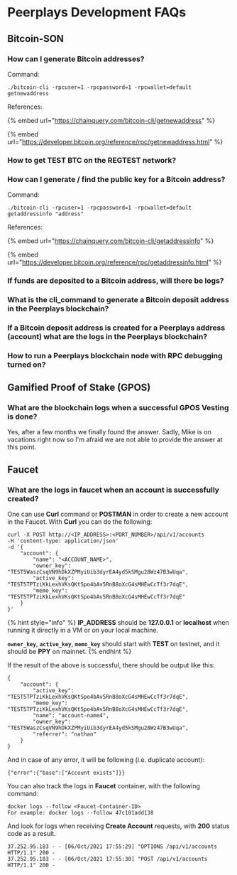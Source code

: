 # Peerplays Development FAQs

## Bitcoin-SON

### How can I generate Bitcoin addresses?

Command:

```text
./bitcoin-cli -rpcuser=1 -rpcpassword=1 -rpcwallet=default getnewaddress
```

References:

{% embed url="https://chainquery.com/bitcoin-cli/getnewaddress" %}

{% embed url="https://developer.bitcoin.org/reference/rpc/getnewaddress.html" %}

### How to get TEST BTC on the REGTEST network?



### How can I generate / find the public key for a Bitcoin address?

Command:

```text
./bitcoin-cli -rpcuser=1 -rpcpassword=1 -rpcwallet=default getaddressinfo "address"
```

References:

{% embed url="https://chainquery.com/bitcoin-cli/getaddressinfo" %}

{% embed url="https://developer.bitcoin.org/reference/rpc/getaddressinfo.html" %}

### If funds are deposited to a Bitcoin address, will there be logs?



### What is the cli\_command to generate a Bitcoin deposit address in the Peerplays blockchain?



### If a Bitcoin deposit address is created for a Peerplays address \(account\) what are the logs in the Peerplays blockchain?



### How to run a Peerplays blockchain node with RPC debugging turned on?



## Gamified Proof of Stake \(GPOS\)

### What are the blockchain logs when a successful GPOS Vesting is done?

Yes, after a few months we finally found the answer. Sadly, Mike is on vacations right now so I'm afraid we are not able to provide the answer at this point.

## Faucet

### What are the logs in faucet when an account is successfully created?

One can use **Curl** command or **POSTMAN** in order to create a new account in the Faucet. With **Curl** you can do the following:

```text
curl -X POST http://<IP_ADDRESS>:<PORT_NUMBER>/api/v1/accounts 
-H 'content-type: application/json' 
-d '{
	"account": {
		"name": "<ACCOUNT_NAME>",
		"owner_key": "TEST5WaszCsqVN9hDkXZPMyiUib3dyrEA4yd5kSMgu28Wz47B3wUqa",
		"active_key": "TEST5TPTziKkLexhVKsQKtSpo4bAv5RnB8oXcG4sMHEwCcTf3r7dqE",
		"memo_key": "TEST5TPTziKkLexhVKsQKtSpo4bAv5RnB8oXcG4sMHEwCcTf3r7dqE"
	}
}'
```

{% hint style="info" %}
**IP\_ADDRESS** should be **127.0.0.1** or **localhost** when running it directly in a VM or on your local machine.

**`owner_key`**, **`active_key`**, **`memo_key`** should start with **TEST** on testnet, and it should be **PPY** on mainnet.
{% endhint %}

If the result of the above is successful, there should be output like this:

```text
{
	"account": {
		"active_key": "TEST5TPTziKkLexhVKsQKtSpo4bAv5RnB8oXcG4sMHEwCcTf3r7dqE",
		"memo_key": "TEST5TPTziKkLexhVKsQKtSpo4bAv5RnB8oXcG4sMHEwCcTf3r7dqE",
		"name": "account-name4",
		"owner_key": "TEST5WaszCsqVN9hDkXZPMyiUib3dyrEA4yd5kSMgu28Wz47B3wUqa",
		"referrer": "nathan"
	}
}
```

And in case of any error, it will be following \(i.e. duplicate account\):

```text
{"error":{"base":["Account exists"]}}
```

You can also track the logs in **Faucet** container, with the following command:

```text
docker logs --follow <Faucet-Container-ID>
For example: docker logs --follow 47c101add138
```

And look for logs when receiving **Create Account** requests, with **200** status code as a result.

```text
37.252.95.183 - - [06/Oct/2021 17:55:29] "OPTIONS /api/v1/accounts HTTP/1.1" 200 -
37.252.95.183 - - [06/Oct/2021 17:55:30] "POST /api/v1/accounts HTTP/1.1" 200 -
```


